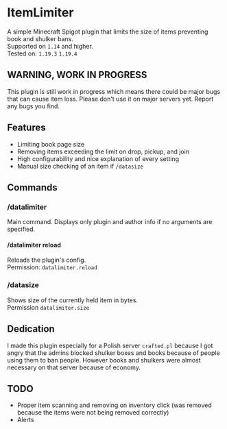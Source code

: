 # ItemLimiter
A simple Minecraft Spigot plugin that limits the size of items preventing book and shulker bans.  
Supported on `1.14` and higher.  
Tested on: `1.19.3` `1.19.4`

## WARNING, WORK IN PROGRESS
This plugin is still work in progress which means there could be major bugs that can cause item loss.
Please don't use it on major servers yet. Report any bugs you find.

## Features
- Limiting book page size
- Removing items exceeding the limit on drop, pickup, and join
- High configurability and nice explanation of every setting
- Manual size checking of an item if `/datasize`

## Commands
### /datalimiter
Main command. Displays only plugin and author info if no arguments are specified.
#### /datalimiter reload
Reloads the plugin's config.  
Permission: `datalimiter.reload`

### /datasize
Shows size of the currently held item in bytes.  
Permission `datalimiter.size`

## Dedication
I made this plugin especially for a Polish server `crafted.pl` because I got angry that the admins blocked shulker boxes and books because of people using them to ban people. However books and shulkers were almost necessary on that server because of economy.  

## TODO
- Proper item scanning and removing on inventory click (was removed because the items were not being removed correctly)
- Alerts

